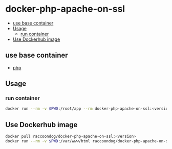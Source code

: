 # docker-php-apache-on-ssl


<!-- @import "[TOC]" {cmd="toc" depthFrom=2 depthTo=6 orderedList=false} -->
<!-- code_chunk_output -->

* [use base container](#use-base-container)
* [Usage](#usage)
	* [run container](#run-container)
* [Use Dockerhub image](#use-dockerhub-image)

<!-- /code_chunk_output -->


## use base container

- [php](https://hub.docker.com/_/php)

## Usage

### run container

```bash
docker run --rm -v $PWD:/root/app --rm docker-php-apache-on-ssl:<version>
```

## Use Dockerhub image

```bash
docker pull raccoondog/docker-php-apache-on-ssl:<version>
docker run --rm -v $PWD:/var/www/html raccoondog/docker-php-apache-on-ssl:<version>
```
